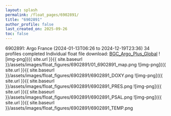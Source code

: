 ```yaml
---
layout: splash
permalink: /float_pages/6902891/
title: "6902891"
author_profile: false
last_created_on: 2025-09-26
toc: false
---
```

 
6902891: Argo France (2024-01-13T06:26 to 2024-12-19T23:36)
34 profiles completed
Individual float file download: [BGC_Argo_Plus_Global](https://ftp.soest.hawaii.edu/bgc_argo_plus/Individual_Floats/outliers_removed/6902891_Sprof_processed.nc)
![img-png]({{ site.url }}{{ site.baseurl }}/assets/images/float_figures/6902891/01_6902891_map.png
![img-png]({{ site.url }}{{ site.baseurl }}/assets/images/float_figures/6902891/6902891_DOXY.png
![img-png]({{ site.url }}{{ site.baseurl }}/assets/images/float_figures/6902891/6902891_PRES.png
![img-png]({{ site.url }}{{ site.baseurl }}/assets/images/float_figures/6902891/6902891_PSAL.png
![img-png]({{ site.url }}{{ site.baseurl }}/assets/images/float_figures/6902891/6902891_TEMP.png
